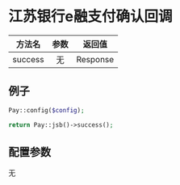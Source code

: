 # 江苏银行e融支付确认回调

|   方法名   | 参数  |   返回值    |
|:-------:|:---:|:--------:|
| success |  无  | Response |

## 例子

```php
Pay::config($config);

return Pay::jsb()->success();
```

## 配置参数

无
